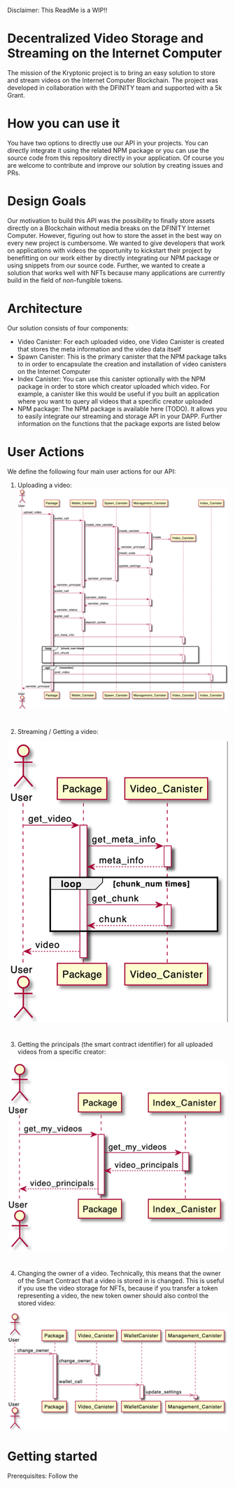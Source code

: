 Disclaimer: This ReadMe is a WIP!!

# Decentralized Video Storage and Streaming on the Internet Computer

The mission of the Kryptonic project is to bring an easy solution to store and stream videos on the Internet Computer Blockchain. The project was developed in collaboration with the DFINITY team and supported with a 5k Grant.

# How you can use it

You have two options to directly use our API in your projects. You can directly integrate it using the related NPM package or you can use the source code from this repository directly in your application. Of course you are welcome to contribute and improve our solution by creating issues and PRs.

# Design Goals

Our motivation to build this API was the possibility to finally store assets directly on a Blockchain without media breaks on the DFINITY Internet Computer. However, figuring out how to store the asset in the best way on every new project is cumbersome. We wanted to give developers that work on applications with videos the opportunity to kickstart their project by benefitting on our work either by directly integrating our NPM package or using snippets from our source code. Further, we wanted to create a solution that works well with NFTs because many applications are currently build in the field of non-fungible tokens.

# Architecture

Our solution consists of four components:

- Video Canister: For each uploaded video, one Video Canister is created that stores the meta information and the video data itself
- Spawn Canister: This is the primary canister that the NPM package talks to in order to encapsulate the creation and installation of video canisters on the Internet Computer
- Index Canister: You can use this canister optionally with the NPM package in order to store which creator uploaded which video. For example, a canister like this would be useful if you built an application where you want to query all videos that a specific creator uploaded
- NPM package: The NPM package is available here (TODO). It allows you to easily integrate our streaming and storage API in your DAPP. Further information on the functions that the package exports are listed below

# User Actions

We define the following four main user actions for our API:

1. Uploading a video:
   ![](https://github.com/IC-Kryptonic/Video-Canister/blob/initial-readme/docs/diagrams/src/upload_video.png?raw=true)

#

2. Streaming / Getting a video:

![](https://github.com/IC-Kryptonic/Video-Canister/blob/initial-readme/docs/diagrams/src/get_video.png?raw=true)

#

3. Getting the principals (the smart contract identifier) for all uploaded videos from a specific creator:

![](https://github.com/IC-Kryptonic/Video-Canister/blob/initial-readme/docs/diagrams/src/get_my_videos.png?raw=true)

#

4. Changing the owner of a video. Technically, this means that the owner of the Smart Contract that a video is stored in is changed. This is useful if you use the video storage for NFTs, because if you transfer a token representing a video, the new token owner should also control the stored video:

![](https://github.com/IC-Kryptonic/Video-Canister/blob/initial-readme/docs/diagrams/src/change_owner.png?raw=true)

# Getting started

Prerequisites:
Follow the

